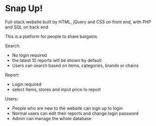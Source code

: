 # Snap Up!
Full-stack website built by HTML, jQuery and CSS on front end, with PHP and SQL on back end

This is a platform for people to share bargains.

Search:
- No login required
- the latest 10 reports will be shown by default
- Users can search based on items, categories, brands or chains

Report:
- Login required
- select items, stores and input price to report

Users:
- People who are new to the website can sign up to login
- Normal users can edit their reports and change login password
- Admin can manage the whole database
